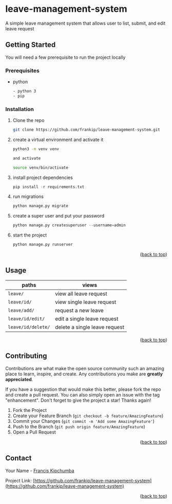 # leave-management-system
A simple leave management system that allows user to list, submit, and edit leave request

<!-- GETTING STARTED -->
## Getting Started

You will need a few prerequisite to run the project locally

### Prerequisites

* python 
  ```sh
  - python 3 
  - pip
  ```

### Installation


1. Clone the repo
   ```sh
   git clone https://github.com/frankip/leave-management-system.git
   ```
2. create a virtual environment and activate it
   ```sh
   python3 -m venv venv

   and activate

   source venv/bin/activate
   ```
3. install project dependencies
   ```py
   pip install -r requirements.txt
   ```
4. run migrations
   ```py
   python manage.py migrate
   ```

5. create a super user and put your password
   ```py
   python manage.py createsuperuser --username=admin
   ```
6. start the project
   ```py
   python manage.py runserver
   ```

<p align="right">(<a href="#top">back to top</a>)</p>



<!-- USAGE EXAMPLES -->
## Usage


|  paths 	            |   views	                    |
|-----------------------|-------------------------------|
|   `leave/` 	         | view all leave request   	  |
|   `leave/id/`         | view single leave request     |
|   `leave/add/`	      | request a new leave  	        |
|   `leave/id/edit/`    | edit a single leave request   | 
|   `leave/id/delete/`  | delete a single leave request |

<p align="right">(<a href="#top">back to top</a>)</p>



<!-- CONTRIBUTING -->
## Contributing

Contributions are what make the open source community such an amazing place to learn, inspire, and create. Any contributions you make are **greatly appreciated**.

If you have a suggestion that would make this better, please fork the repo and create a pull request. You can also simply open an issue with the tag "enhancement".
Don't forget to give the project a star! Thanks again!

1. Fork the Project
2. Create your Feature Branch (`git checkout -b feature/AmazingFeature`)
3. Commit your Changes (`git commit -m 'Add some AmazingFeature'`)
4. Push to the Branch (`git push origin feature/AmazingFeature`)
5. Open a Pull Request

<p align="right">(<a href="#top">back to top</a>)</p>



<!-- CONTACT -->
## Contact

Your Name - [Francis Kipchumba](https://github.com/frankip) 

Project Link: [https://github.com/frankip/leave-management-system](https://github.com/frankip/leave-management-system)

<p align="right">(<a href="#top">back to top</a>)</p>


